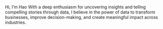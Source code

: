 Hi, I’m Hao 
With a deep enthusiasm for uncovering insights and telling compelling stories through data, I believe in the power of data to transform businesses, improve decision-making, and create meaningful impact across industries.

<!---
HaoMy-Tran/HaoMy-Tran is a ✨ special ✨ repository because its `README.md` (this file) appears on your GitHub profile.
You can click the Preview link to take a look at your changes.
--->
